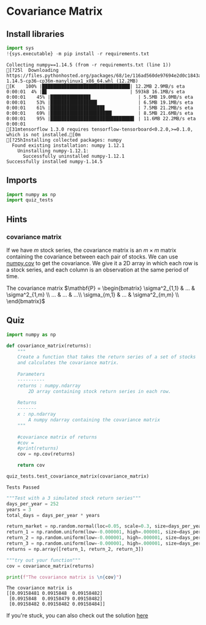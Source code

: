 
# Covariance Matrix

## Install libraries


```python
import sys
!{sys.executable} -m pip install -r requirements.txt
```

    Collecting numpy==1.14.5 (from -r requirements.txt (line 1))
    [?25l  Downloading https://files.pythonhosted.org/packages/68/1e/116ad560de97694e2d0c1843a7a0075cc9f49e922454d32f49a80eb6f1f2/numpy-1.14.5-cp36-cp36m-manylinux1_x86_64.whl (12.2MB)
    [K    100% |████████████████████████████████| 12.2MB 2.9MB/s eta 0:00:01  4% |█▋                              | 593kB 16.1MB/s eta 0:00:01    45% |██████████████▋                 | 5.5MB 19.0MB/s eta 0:00:01    53% |█████████████████               | 6.5MB 19.1MB/s eta 0:00:01    61% |███████████████████▊            | 7.5MB 21.2MB/s eta 0:00:01    69% |██████████████████████▍         | 8.5MB 21.6MB/s eta 0:00:01    95% |██████████████████████████████▌ | 11.6MB 22.2MB/s eta 0:00:01
    [31mtensorflow 1.3.0 requires tensorflow-tensorboard<0.2.0,>=0.1.0, which is not installed.[0m
    [?25hInstalling collected packages: numpy
      Found existing installation: numpy 1.12.1
        Uninstalling numpy-1.12.1:
          Successfully uninstalled numpy-1.12.1
    Successfully installed numpy-1.14.5


## Imports


```python
import numpy as np
import quiz_tests
```

## Hints

### covariance matrix
If we have $m$ stock series, the covariance matrix is an $m \times m$ matrix containing the covariance between each pair of stocks.  We can use [numpy.cov](https://docs.scipy.org/doc/numpy/reference/generated/numpy.cov.html) to get the covariance.  We give it a 2D array in which each row is a stock series, and each column is an observation at the same period of time.

The covariance matrix $\mathbf{P} = 
\begin{bmatrix}
\sigma^2_{1,1} & ... & \sigma^2_{1,m} \\ 
... & ... & ...\\
\sigma_{m,1} & ... & \sigma^2_{m,m}  \\
\end{bmatrix}$

## Quiz


```python
import numpy as np

def covariance_matrix(returns):
    """
    Create a function that takes the return series of a set of stocks
    and calculates the covariance matrix.
    
    Parameters
    ----------
    returns : numpy.ndarray
        2D array containing stock return series in each row.
                
    Returns
    -------
    x : np.ndarray
        A numpy ndarray containing the covariance matrix
    """
    
    #covariance matrix of returns
    #cov = 
    #print(returns)   
    cov = np.cov(returns) 

    return cov

quiz_tests.test_covariance_matrix(covariance_matrix)
```

    Tests Passed



```python
"""Test with a 3 simulated stock return series"""
days_per_year = 252
years = 3
total_days = days_per_year * years

return_market = np.random.normal(loc=0.05, scale=0.3, size=days_per_year)
return_1 = np.random.uniform(low=-0.000001, high=.000001, size=days_per_year) + return_market
return_2 = np.random.uniform(low=-0.000001, high=.000001, size=days_per_year) + return_market
return_3 = np.random.uniform(low=-0.000001, high=.000001, size=days_per_year) + return_market
returns = np.array([return_1, return_2, return_3])

"""try out your function"""
cov = covariance_matrix(returns)

print(f"The covariance matrix is \n{cov}")
```

    The covariance matrix is 
    [[0.09158481 0.0915848  0.09158482]
     [0.0915848  0.09158479 0.09158482]
     [0.09158482 0.09158482 0.09158484]]


If you're stuck, you can also check out the solution [here](m3l4_covariance_solution.ipynb)


```python

```
